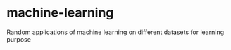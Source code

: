 # machine-learning

Random applications of machine learning on different datasets for learning purpose
